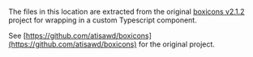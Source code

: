 The files in this location are extracted from the original [boxicons v2.1.2](https://github.com/atisawd/boxicons) project for wrapping in a custom Typescript component.

See [https://github.com/atisawd/boxicons](https://github.com/atisawd/boxicons) for the original project.